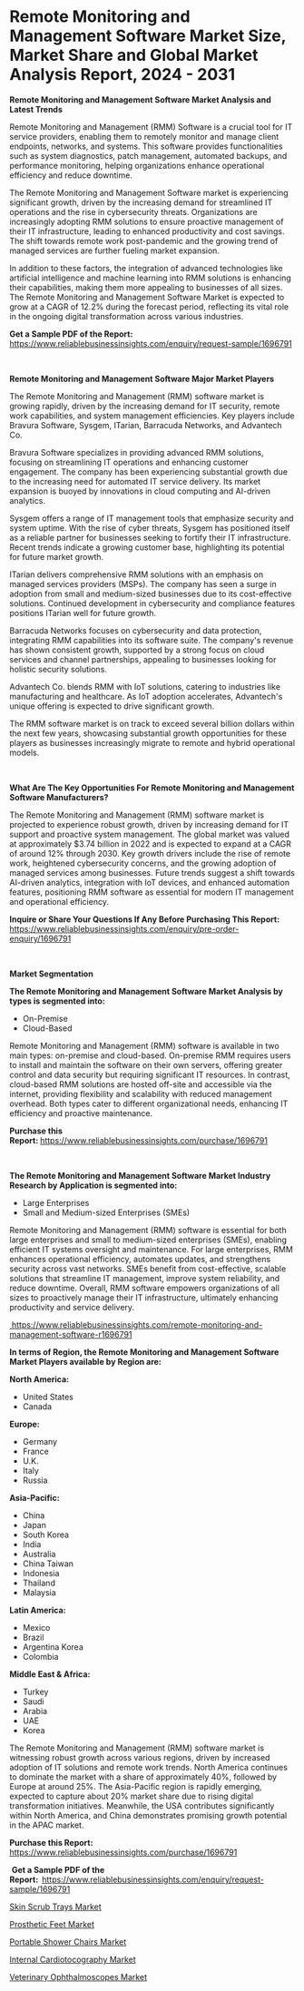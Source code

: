 <p><h1>Remote Monitoring and Management Software Market Size, Market Share and Global Market Analysis Report, 2024 - 2031</h1></p><p><strong>Remote Monitoring and Management Software Market Analysis and Latest Trends</strong></p>
<p><p>Remote Monitoring and Management (RMM) Software is a crucial tool for IT service providers, enabling them to remotely monitor and manage client endpoints, networks, and systems. This software provides functionalities such as system diagnostics, patch management, automated backups, and performance monitoring, helping organizations enhance operational efficiency and reduce downtime.</p><p>The Remote Monitoring and Management Software market is experiencing significant growth, driven by the increasing demand for streamlined IT operations and the rise in cybersecurity threats. Organizations are increasingly adopting RMM solutions to ensure proactive management of their IT infrastructure, leading to enhanced productivity and cost savings. The shift towards remote work post-pandemic and the growing trend of managed services are further fueling market expansion.</p><p>In addition to these factors, the integration of advanced technologies like artificial intelligence and machine learning into RMM solutions is enhancing their capabilities, making them more appealing to businesses of all sizes. The Remote Monitoring and Management Software Market is expected to grow at a CAGR of 12.2% during the forecast period, reflecting its vital role in the ongoing digital transformation across various industries.</p></p>
<p><strong>Get a Sample PDF of the Report:&nbsp;</strong> <a href="https://www.reliablebusinessinsights.com/enquiry/request-sample/1696791?utm_campaign=1759&utm_medium=2&utm_source=Github&utm_content=ia&utm_term=20102024&utm_id=remote-monitoring-and-management-software">https://www.reliablebusinessinsights.com/enquiry/request-sample/1696791</a></p>
<p>&nbsp;</p>
<p><strong>Remote Monitoring and Management Software Major Market Players</strong></p>
<p><p>The Remote Monitoring and Management (RMM) software market is growing rapidly, driven by the increasing demand for IT security, remote work capabilities, and system management efficiencies. Key players include Bravura Software, Sysgem, ITarian, Barracuda Networks, and Advantech Co.</p><p>Bravura Software specializes in providing advanced RMM solutions, focusing on streamlining IT operations and enhancing customer engagement. The company has been experiencing substantial growth due to the increasing need for automated IT service delivery. Its market expansion is buoyed by innovations in cloud computing and AI-driven analytics. </p><p>Sysgem offers a range of IT management tools that emphasize security and system uptime. With the rise of cyber threats, Sysgem has positioned itself as a reliable partner for businesses seeking to fortify their IT infrastructure. Recent trends indicate a growing customer base, highlighting its potential for future market growth.</p><p>ITarian delivers comprehensive RMM solutions with an emphasis on managed services providers (MSPs). The company has seen a surge in adoption from small and medium-sized businesses due to its cost-effective solutions. Continued development in cybersecurity and compliance features positions ITarian well for future growth.</p><p>Barracuda Networks focuses on cybersecurity and data protection, integrating RMM capabilities into its software suite. The company's revenue has shown consistent growth, supported by a strong focus on cloud services and channel partnerships, appealing to businesses looking for holistic security solutions.</p><p>Advantech Co. blends RMM with IoT solutions, catering to industries like manufacturing and healthcare. As IoT adoption accelerates, Advantech's unique offering is expected to drive significant growth.</p><p>The RMM software market is on track to exceed several billion dollars within the next few years, showcasing substantial growth opportunities for these players as businesses increasingly migrate to remote and hybrid operational models.</p></p>
<p>&nbsp;</p>
<p><strong>What Are The Key Opportunities For Remote Monitoring and Management Software Manufacturers?</strong></p>
<p><p>The Remote Monitoring and Management (RMM) software market is projected to experience robust growth, driven by increasing demand for IT support and proactive system management. The global market was valued at approximately $3.74 billion in 2022 and is expected to expand at a CAGR of around 12% through 2030. Key growth drivers include the rise of remote work, heightened cybersecurity concerns, and the growing adoption of managed services among businesses. Future trends suggest a shift towards AI-driven analytics, integration with IoT devices, and enhanced automation features, positioning RMM software as essential for modern IT management and operational efficiency.</p></p>
<p><strong>Inquire or Share Your Questions If Any Before Purchasing This Report:</strong> <a href="https://www.reliablebusinessinsights.com/enquiry/pre-order-enquiry/1696791?utm_campaign=1759&utm_medium=2&utm_source=Github&utm_content=ia&utm_term=20102024&utm_id=remote-monitoring-and-management-software">https://www.reliablebusinessinsights.com/enquiry/pre-order-enquiry/1696791</a></p>
<p>&nbsp;</p>
<p><strong>Market Segmentation</strong></p>
<p><strong>The Remote Monitoring and Management Software Market Analysis by types is segmented into:</strong></p>
<p><ul><li>On-Premise</li><li>Cloud-Based</li></ul></p>
<p><p>Remote Monitoring and Management (RMM) software is available in two main types: on-premise and cloud-based. On-premise RMM requires users to install and maintain the software on their own servers, offering greater control and data security but requiring significant IT resources. In contrast, cloud-based RMM solutions are hosted off-site and accessible via the internet, providing flexibility and scalability with reduced management overhead. Both types cater to different organizational needs, enhancing IT efficiency and proactive maintenance.</p></p>
<p><strong>Purchase this Report:&nbsp;</strong><a href="https://www.reliablebusinessinsights.com/purchase/1696791?utm_campaign=1759&utm_medium=2&utm_source=Github&utm_content=ia&utm_term=20102024&utm_id=remote-monitoring-and-management-software">https://www.reliablebusinessinsights.com/purchase/1696791</a></p>
<p>&nbsp;</p>
<p><strong>The Remote Monitoring and Management Software Market Industry Research by Application is segmented into:</strong></p>
<p><ul><li>Large Enterprises</li><li>Small and Medium-sized Enterprises (SMEs)</li></ul></p>
<p><p>Remote Monitoring and Management (RMM) software is essential for both large enterprises and small to medium-sized enterprises (SMEs), enabling efficient IT systems oversight and maintenance. For large enterprises, RMM enhances operational efficiency, automates updates, and strengthens security across vast networks. SMEs benefit from cost-effective, scalable solutions that streamline IT management, improve system reliability, and reduce downtime. Overall, RMM software empowers organizations of all sizes to proactively manage their IT infrastructure, ultimately enhancing productivity and service delivery.</p></p>
<p><a href="https://www.reliablebusinessinsights.com/remote-monitoring-and-management-software-r1696791?utm_campaign=1759&utm_medium=2&utm_source=Github&utm_content=ia&utm_term=20102024&utm_id=remote-monitoring-and-management-software">&nbsp;https://www.reliablebusinessinsights.com/remote-monitoring-and-management-software-r1696791</a></p>
<p><strong>In terms of Region, the Remote Monitoring and Management Software Market Players available by Region are:</strong></p>
<p>
    <p> <strong> North America: </strong>
        <ul>
            <li>United States</li>
            <li>Canada</li>
        </ul>
        </p> 
    <p> <strong> Europe: </strong>
        <ul>
            <li>Germany</li>
            <li>France</li>
            <li>U.K.</li>
            <li>Italy</li>
            <li>Russia</li>
        </ul>
        </p> 
    <p> <strong> Asia-Pacific: </strong>
        <ul>
            <li>China</li>
            <li>Japan</li>
            <li>South Korea</li>
            <li>India</li>
            <li>Australia</li>
            <li>China Taiwan</li>
            <li>Indonesia</li>
            <li>Thailand</li>
            <li>Malaysia</li>
        </ul>
        </p> 
    <p> <strong> Latin America: </strong>
        <ul>
            <li>Mexico</li>
            <li>Brazil</li>
            <li>Argentina Korea</li>
            <li>Colombia</li>
        </ul>
        </p> 
    <p> <strong> Middle East & Africa: </strong>
        <ul>
            <li>Turkey</li>
            <li>Saudi</li>
            <li>Arabia</li>
            <li>UAE</li>
            <li>Korea</li>
        </ul>
    </p>
    </p>
<p><p>The Remote Monitoring and Management (RMM) software market is witnessing robust growth across various regions, driven by increased adoption of IT solutions and remote work trends. North America continues to dominate the market with a share of approximately 40%, followed by Europe at around 25%. The Asia-Pacific region is rapidly emerging, expected to capture about 20% market share due to rising digital transformation initiatives. Meanwhile, the USA contributes significantly within North America, and China demonstrates promising growth potential in the APAC market.</p></p>
<p><strong>Purchase this Report: </strong><a href="https://www.reliablebusinessinsights.com/purchase/1696791?utm_campaign=1759&utm_medium=2&utm_source=Github&utm_content=ia&utm_term=20102024&utm_id=remote-monitoring-and-management-software">https://www.reliablebusinessinsights.com/purchase/1696791</a></p>
<p>&nbsp;<strong>Get a Sample PDF of the Report:&nbsp;&nbsp;</strong><a href="https://www.reliablebusinessinsights.com/enquiry/request-sample/1696791?utm_campaign=1759&utm_medium=2&utm_source=Github&utm_content=ia&utm_term=20102024&utm_id=remote-monitoring-and-management-software">https://www.reliablebusinessinsights.com/enquiry/request-sample/1696791</a></p>
<p><strong></strong></p>
<p><p><a href="https://www.linkedin.com/pulse/global-skin-scrub-trays-market-forecast-2024-2031-trends-ata5e?utm_campaign=1759&utm_medium=2&utm_source=Github&utm_content=ia&utm_term=20102024&utm_id=remote-monitoring-and-management-software">Skin Scrub Trays Market</a></p><p><a href="https://www.linkedin.com/pulse/prosthetic-feet-market-size-share-trends-analysis-report-yugte?utm_campaign=1759&utm_medium=2&utm_source=Github&utm_content=ia&utm_term=20102024&utm_id=remote-monitoring-and-management-software">Prosthetic Feet Market</a></p><p><a href="https://www.linkedin.com/pulse/consumer-behavior-shifts-portable-shower-chairs-market-demand-mpjie?utm_campaign=1759&utm_medium=2&utm_source=Github&utm_content=ia&utm_term=20102024&utm_id=remote-monitoring-and-management-software">Portable Shower Chairs Market</a></p><p><a href="https://www.linkedin.com/pulse/internal-cardiotocography-market-velocity-83-cagr-trajectory-rqzfe?utm_campaign=1759&utm_medium=2&utm_source=Github&utm_content=ia&utm_term=20102024&utm_id=remote-monitoring-and-management-software">Internal Cardiotocography Market</a></p><p><a href="https://www.linkedin.com/pulse/global-veterinary-ophthalmoscopes-market-share-growth-opportunities-qbnqe?utm_campaign=1759&utm_medium=2&utm_source=Github&utm_content=ia&utm_term=20102024&utm_id=remote-monitoring-and-management-software">Veterinary Ophthalmoscopes Market</a></p></p>